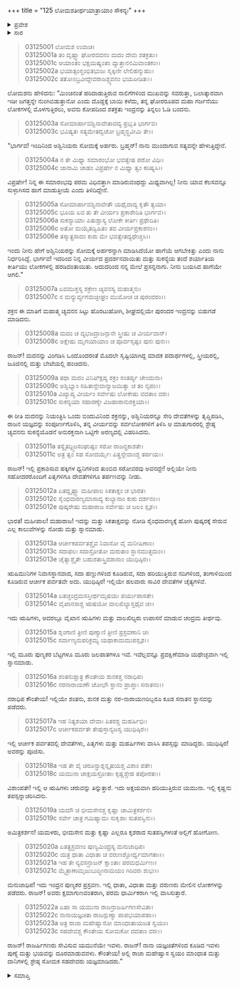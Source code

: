 +++
title = "125 ಲೋಮಶತೀರ್ಥಯಾತ್ರಾಯಾಂ ಸೌಕನ್ಯಃ"
+++

<details><summary>ಪ್ರವೇಶ</summary>


।।   ಓಂ ಓಂ ನಮೋ ನಾರಾಯಣಾಯ।।   ಶ್ರೀ ವೇದವ್ಯಾಸಾಯ ನಮಃ ।।

ಶ್ರೀ ಕೃಷ್ಣದ್ವೈಪಾಯನ ವೇದವ್ಯಾಸ ವಿರಚಿತ  

**ಶ್ರೀ ಮಹಾಭಾರತ**

**ಆರಣ್ಯಕ ಪರ್ವ**

**ತೀರ್ಥಯಾತ್ರಾ ಪರ್ವ**

**ಅಧ್ಯಾಯ 125**

</details>


<details><summary>ಸಾರ</summary>

ಚ್ಯವನನು ಬಯಸಿದಂತೆಯೇ ಆಗಲೆಂದು ಇಂದ್ರನು ಹೇಳಲು, ಚ್ಯವನನು ಮದನನ್ನು ವಿಂಗಡಿಸಿ ಮಾದಕ ಪದಾರ್ಥಗಳಲ್ಲಿ, ಸ್ತ್ರೀಯರಲ್ಲಿ, ಜೂಜಿನಲ್ಲಿ ಬೇಟೆಯಲ್ಲಿ ಹಂಚಿದುದು (1-10). ಯುಧಿಷ್ಠಿರನ ತೀರ್ಥಯಾತ್ರೆಯು ಮುಂದುವರೆದು, ಅವನು ಮಾಂಧಾತ-ಸೋಮಕರು ಯಜ್ಞಮಾಡಿದ ಸ್ಥಳಕ್ಕೆ ಆಗಮಿಸಿದುದು (11-23).

</details>



> 03125001 ಲೋಮಶ ಉವಾಚ।  
03125001a ತಂ ದೃಷ್ಟ್ವಾ ಘೋರವದನಂ ಮದಂ ದೇವಃ ಶತಕ್ರತುಃ।  
03125001c ಆಯಾಂತಂ ಭಕ್ಷಯಿಷ್ಯಂತಂ ವ್ಯಾತ್ತಾನನಮಿವಾಂತಕಂ।।  
03125002a ಭಯಾತ್ಸಂಸ್ತಂಭಿತಭುಜಃ ಸೃಕ್ಕಿಣೀ ಲೇಲಿಹನ್ಮುಹುಃ।   
03125002c ತತೋಽಬ್ರವೀದ್ದೇವರಾಜಶ್ಚ್ಯವನಂ ಭಯಪೀಡಿತಃ।।

ಲೋಮಶನು ಹೇಳಿದನು: “ಮಿಂಚಿನಂತೆ ಹರಿದಾಡುತ್ತಿರುವ ನಾಲಿಗೆಗಳಿಂದ ಮುಖವನ್ನು ಸವರುತ್ತಾ, ಬಲಾತ್ಕಾರವಾಗಿ ಇಡೀ ಜಗತ್ತನ್ನೇ ನುಂಗಿಬಿಡುತ್ತಾನೋ ಎಂದು ದೊಡ್ಡಕ್ಕೆ ಬಾಯಿ ಕಳೆದು, ತನ್ನ ಘೋರರೂಪದ ಮಹಾ ಗರ್ಜನೆಯು ಲೋಕಗಳಲ್ಲಿ ಮೊಳಗುತ್ತಿರಲು, ಅವನು ಕೋಪದಿಂದ ಶತಕ್ರತು ಇಂದ್ರನನ್ನು ತಿನ್ನಲು ಓಡಿ ಬಂದನು.

> 03125003a ಸೋಮಾರ್ಹಾವಶ್ವಿನಾವೇತಾವದ್ಯ ಪ್ರಭೃತಿ ಭಾರ್ಗವ।  
03125003c ಭವಿಷ್ಯತಃ ಸತ್ಯಮೇತದ್ವಚೋ ಬ್ರಹ್ಮನ್ಬ್ರವೀಮಿ ತೇ।।

“ಭಾರ್ಗವ! ಇಂದಿನಿಂದ ಅಶ್ವಿನಿಯರು ಸೋಮಕ್ಕೆ ಅರ್ಹರು. ಬ್ರಹ್ಮನ್! ನಾನು ಮುಂದಾಗುವ ಸತ್ಯವನ್ನೇ ಹೇಳುತ್ತಿದ್ದೇನೆ.

> 03125004a ನ ತೇ ಮಿಥ್ಯಾ ಸಮಾರಂಭೋ ಭವತ್ವೇಷ ಪರೋ ವಿಧಿಃ।  
03125004c ಜಾನಾಮಿ ಚಾಹಂ ವಿಪ್ರರ್ಷೇ ನ ಮಿಥ್ಯಾ ತ್ವಂ ಕರಿಷ್ಯಸಿ।।

ವಿಪ್ರರ್ಷೇ! ನಿನ್ನ ಈ ಸಮಾರಂಭವು ಪರಮ ವಿಧಿವತ್ತಾಗಿ ಮಾಡಿರುವಂಥದ್ದು ಮಿಥ್ಯವಾಗಿಲ್ಲ! ನೀನು ಯಾವ ಕೆಲಸವನ್ನೂ ಸುಳ್ಳಾಗಿಸದ ಹಾಗೆ ಮಾಡುತ್ತೀಯೆ ಎಂದು ತಿಳಿದಿದ್ದೇನೆ.

> 03125005a ಸೋಮಾರ್ಹಾವಶ್ವಿನಾವೇತೌ ಯಥೈವಾದ್ಯ ಕೃತೌ ತ್ವಯಾ।   
03125005c ಭೂಯ ಏವ ತು ತೇ ವೀರ್ಯಂ ಪ್ರಕಾಶೇದಿತಿ ಭಾರ್ಗವ।।  
03125006a ಸುಕನ್ಯಾಯಾಃ ಪಿತುಶ್ಚಾಸ್ಯ ಲೋಕೇ ಕೀರ್ತಿಃ ಪ್ರಥೇದಿತಿ।  
03125006c ಅತೋ ಮಯೈತದ್ವಿಹಿತಂ ತವ ವೀರ್ಯಪ್ರಕಾಶನಂ।।   
03125006e ತಸ್ಮಾತ್ಪ್ರಸಾದಂ ಕುರು ಮೇ ಭವತ್ವೇತದ್ಯಥೇಚ್ಚಸಿ।।

ಇಂದು ನೀನು ಹೇಗೆ ಅಶ್ವಿನಿಯರನ್ನು ಸೋಮಕ್ಕೆ ಅರ್ಹರನ್ನಾಗಿ ಮಾಡಿಸಿದೆಯೋ ಹಾಗೆಯೆ ಆಗಬೇಕಿತ್ತು ಎಂದು ನಾನು ನಿರ್ಧರಿಸಿದ್ದೆ. ಭಾರ್ಗವ! ಇದರಿಂದ ನಿನ್ನ ವೀರ್ಯದ ಪ್ರದರ್ಶನವಾಯಿತು ಮತ್ತು ಸುಕನ್ಯೆಯ ತಂದೆ ಶರ್ಯಾತಿಯ ಕೀರ್ತಿಯು ಲೋಕಗಳಲ್ಲಿ ಹರಡಿದಂತಾಯಿತು. ಆದುದರಿಂದ ನನ್ನ ಮೇಲೆ ಪ್ರಸನ್ನನಾಗು. ನೀನು ಬಯಸಿದ ಹಾಗೆಯೇ ಆಗಲಿ.”

> 03125007a ಏವಮುಕ್ತಸ್ಯ ಶಕ್ರೇಣ ಚ್ಯವನಸ್ಯ ಮಹಾತ್ಮನಃ।  
03125007c ಸ ಮನ್ಯುರ್ವ್ಯಗಮಚ್ಛೀಘ್ರಂ ಮುಮೋಚ ಚ ಪುರಂದರಂ।।

ಶಕ್ರನ ಈ ಮಾತಿಗೆ ಮಹಾತ್ಮ ಚ್ಯವನನ ಸಿಟ್ಟು ಹೊರಟುಹೋಗಿ, ಶೀಘ್ರದಲ್ಲಿಯೇ ಪುರಂದರ ಇಂದ್ರನನ್ನು ಬಿಡುಗಡೆ ಮಾಡಿದನು.

> 03125008a ಮದಂ ಚ ವ್ಯಭಜದ್ರಾಜನ್ಪಾನೇ ಸ್ತ್ರೀಷು ಚ ವೀರ್ಯವಾನ್।  
03125008c ಅಕ್ಷೇಷು ಮೃಗಯಾಯಾಂ ಚ ಪೂರ್ವಸೃಷ್ಟಂ ಪುನಃ ಪುನಃ।।

ರಾಜನ್! ಮದನನ್ನು ವಿಂಗಡಿಸಿ ಒಂದೊಂದರಂತೆ ಮೊದಲೇ ಸೃಷ್ಟಿಯಾಗಿದ್ದ ಮಾದಕ ಪದಾರ್ಥಗಳಲ್ಲಿ, ಸ್ತ್ರೀಯರಲ್ಲಿ, ಜೂಜಿನಲ್ಲಿ ಮತ್ತು ಬೇಟೆಯಲ್ಲಿ ಹಂಚಿದನು.

> 03125009a ತಥಾ ಮದಂ ವಿನಿಷ್ಕ್ಷಿಪ್ಯ ಶಕ್ರಂ ಸಂತರ್ಪ್ಯ ಚೇಂದುನಾ।  
03125009c ಅಶ್ವಿಭ್ಯಾಂ ಸಹಿತಾನ್ದೇವಾನ್ಯಾಜಯಿತ್ವಾ ಚ ತಂ ನೃಪಂ।।   
03125010a ವಿಖ್ಯಾಪ್ಯ ವೀರ್ಯಂ ಸರ್ವೇಷು ಲೋಕೇಷು ವದತಾಂ ವರಃ।  
03125010c ಸುಕನ್ಯಯಾ ಸಹಾರಣ್ಯೇ ವಿಜಹಾರಾನುರಕ್ತಯಾ।।

ಈ ರೀತಿ ಮದನನ್ನು ನಿಯಂತ್ರಿಸಿ ಒಂದು ಬಿಂದುವಿನಿಂದ ಶಕ್ರನನ್ನು, ಅಶ್ವಿನಿಯರನ್ನೂ ಸೇರಿ ದೇವತೆಗಳನ್ನು ತೃಪ್ತಿಪಡಿಸಿ, ರಾಜನ ಯಜ್ಞವನ್ನು ಸಂಪೂರ್ಣಗೊಳಿಸಿ, ತನ್ನ ವೀರ್ಯವನ್ನು ಸರ್ವಲೋಕಗಳಿಗೆ ತಿಳಿಸಿ ಆ ಮಾತುಗಾರರಲ್ಲಿ ಶ್ರೇಷ್ಠ ಚ್ಯವನನು ಸುಕನ್ಯೆಯೊಡನೆ ಅನುರಕ್ತನಾಗಿ ಒಟ್ಟಿಗೇ ಅರಣ್ಯದಲ್ಲಿ ವಿಹರಿಸಿದನು.

> 03125011a ತಸ್ಯೈತದ್ದ್ವಿಜಸಂಘುಷ್ಟಂ ಸರೋ ರಾಜನ್ಪ್ರಕಾಶತೇ।   
03125011c ಅತ್ರ ತ್ವಂ ಸಹ ಸೋದರ್ಯೈಃ ಪಿತೄನ್ದೇವಾಂಶ್ಚ ತರ್ಪಯ।।

ರಾಜನ್! ಇಲ್ಲಿ ಪ್ರಕಾಶಿಸುವ ಹಕ್ಕಿಗಳ ಧ್ವನಿಗಳಿಂದ ತುಂಬಿದ ಸರೋವರವು ಅವನದ್ದೇ! ಅಲ್ಲಿಯೇ ನೀನು ಸಹೋದರರೊಂದಿಗೆ ಪಿತೃಗಳಿಗೂ ದೇವತೆಗಳಿಗೂ ತರ್ಪಣವನ್ನು ನೀಡು.

> 03125012a ಏತದ್ದೃಷ್ಟ್ವಾ ಮಹೀಪಾಲ ಸಿಕತಾಕ್ಷಂ ಚ ಭಾರತ।  
03125012c ಸೈಂಧವಾರಣ್ಯಮಾಸಾದ್ಯ ಕುಲ್ಯಾನಾಂ ಕುರು ದರ್ಶನಂ।।   
03125012e ಪುಷ್ಕರೇಷು ಮಹಾರಾಜ ಸರ್ವೇಷು ಚ ಜಲಂ ಸ್ಪೃಶ।।

ಭಾರತ! ಮಹೀಪಾಲ! ಮಹಾರಾಜ! ಇದನ್ನು ಮತ್ತು ಸಿಕತಾಕ್ಷವನ್ನು ನೋಡಿ ಸೈಂಧವಾರಣ್ಯಕ್ಕೆ ಹೋಗಿ ಪುಷ್ಕರಕ್ಕೆ ಸೇರುವ ಎಲ್ಲ ಕಾಲುವೆಗಳನ್ನು ನೋಡು ಮತ್ತು ಸ್ನಾನಮಾಡು.

> 03125013a ಆರ್ಚೀಕಪರ್ವತಶ್ಚೈವ ನಿವಾಸೋ ವೈ ಮನೀಷಿಣಾಂ।  
03125013c ಸದಾಫಲಃ ಸದಾಸ್ರೋತೋ ಮರುತಾಂ ಸ್ಥಾನಮುತ್ತಮಂ।।   
03125013e ಚೈತ್ಯಾಶ್ಚೈತೇ ಬಹುಶತಾಸ್ತ್ರಿದಶಾನಾಂ ಯುಧಿಷ್ಠಿರ।।

ಋಷಿಮುನಿಗಳ ನಿವಾಸಸ್ಥಾನವಾದ, ಸದಾ ಹಣ್ಣುಗಳಿಂದ ಕೂಡಿರುವ, ಸದಾ ಹರಿಯುತ್ತಿರುವ ನದಿಗಳಿಂದ, ತಂಗಾಳಿಯಿಂದ ಕೂಡಿರುವ ಆರ್ಚೀಕ ಪರ್ವತವೇ ಅದು. ಯುಧಿಷ್ಠಿರ! ಇಲ್ಲಿಯೇ ಹಲವಾರು ಸಾವಿರ ದೇವತೆಗಳ ಚೈತ್ಯಗಳಿವೆ.

> 03125014a ಏತಚ್ಚಂದ್ರಮಸಸ್ತೀರ್ಥಮೃಷಯಃ ಪರ್ಯುಪಾಸತೇ।  
03125014c ವೈಖಾನಸಾಶ್ಚ ಋಷಯೋ ವಾಲಖಿಲ್ಯಾಸ್ತಥೈವ ಚ।।

ಇದು ಋಷಿಗಳು, ಅದರಲ್ಲೂ ವೈಖಾನ ಋಷಿಗಳು ಮತ್ತು ವಾಲಖಿಲ್ಯರು ಉಪಾಸನೆ ಮಾಡುವ ಚಂದ್ರಮ ತೀರ್ಥವು.

> 03125015a ಶೃಂಗಾಣಿ ತ್ರೀಣಿ ಪುಣ್ಯಾಣಿ ತ್ರೀಣಿ ಪ್ರಸ್ರವಣಾನಿ ಚ।  
03125015c ಸರ್ವಾಣ್ಯನುಪರಿಕ್ರಮ್ಯ ಯಥಾಕಾಮಮುಪಸ್ಪೃಶ।।

ಇಲ್ಲಿ ಮೂರು ಪುಣ್ಯಕರ ಬೆಟ್ಟಗಳೂ ಮೂರು ಜಲಪಾತಗಳೂ ಇವೆ. ಇವೆಲ್ಲವನ್ನೂ ಪ್ರದಕ್ಷಿಣೆಮಾಡಿ ಯಥೇಚ್ಛವಾಗಿ ಇಲ್ಲಿ ಸ್ನಾನಮಾಡು.

> 03125016a ಶಂತನುಶ್ಚಾತ್ರ ಕೌಂತೇಯ ಶುನಕಶ್ಚ ನರಾಧಿಪ।  
03125016c ನರನಾರಾಯಣೌ ಚೋಭೌ ಸ್ಥಾನಂ ಪ್ರಾಪ್ತಾಃ ಸನಾತನಂ।।

ನರಾಧಿಪ ಕೌಂತೇಯ! ಇಲ್ಲಿಯೇ ಶಂತನು, ಶುನಕ ಮತ್ತು ನರ-ನಾರಾಯಣರಿಬ್ಬರೂ ಕೂಡ ಸನಾತನ ಸ್ಥಾನವನ್ನು ಪಡೆದರು.

> 03125017a ಇಹ ನಿತ್ಯಶಯಾ ದೇವಾಃ ಪಿತರಶ್ಚ ಮಹರ್ಷಿಭಿಃ।  
03125017c ಆರ್ಚೀಕಪರ್ವತೇ ತೇಪುಸ್ತಾನ್ಯಜಸ್ವ ಯುಧಿಷ್ಠಿರ।।

ಇಲ್ಲಿ ಆರ್ಚೀಕ ಪರ್ವತದಲ್ಲಿ ದೇವತೆಗಳು, ಪಿತೃಗಳು ಮತ್ತು ಮಹರ್ಷಿಗಳು ವಾಸಿಸಿ ತಪಸ್ಸನ್ನು ಮಾಡಿದ್ದರು. ಯುಧಿಷ್ಠಿರ! ಅವರನ್ನು ಪೂಜಿಸು.

> 03125018a ಇಹ ತೇ ವೈ ಚರೂನ್ಪ್ರಾಶ್ನನ್ನೃಷಯಶ್ಚ ವಿಶಾಂ ಪತೇ।  
03125018c ಯಮುನಾ ಚಾಕ್ಷಯಸ್ರೋತಾಃ ಕೃಷ್ಣಶ್ಚೇಹ ತಪೋರತಃ।।

ವಿಶಾಂಪತೇ! ಇಲ್ಲಿ ಆ ಋಷಿಗಳು ಚರುವನ್ನು ತಿನ್ನುತ್ತಾರೆ. ಇದು ಅಕ್ಷಯವಾಗಿ ಹರಿಯುತ್ತಿರುವ ಯಮುನಾ. ಇಲ್ಲಿ ಕೃಷ್ಣನು ತಪಸ್ಸನ್ನಾಚರಿಸಿದನು.

> 03125019a ಯಮೌ ಚ ಭೀಮಸೇನಶ್ಚ ಕೃಷ್ಣಾ ಚಾಮಿತ್ರಕರ್ಶನ।  
03125019c ಸರ್ವೇ ಚಾತ್ರ ಗಮಿಷ್ಯಾಮಃ ಸುಕೃಶಾಃ ಸುತಪಸ್ವಿನಃ।।

ಅಮಿತ್ರಕರ್ಶನ! ಯಮಳರು, ಭೀಮಸೇನ ಮತ್ತು ಕೃಷ್ಣಾ ಎಲ್ಲರೂ ಕೃಶರಾದ ಸುತಪಸ್ವಿಗಳಂತೆ ಅಲ್ಲಿಗೆ ಹೋಗೋಣ.

> 03125020a ಏತತ್ಪ್ರಸ್ರವಣಂ ಪುಣ್ಯಮಿಂದ್ರಸ್ಯ ಮನುಜಾಧಿಪ।  
03125020c ಯತ್ರ ಧಾತಾ ವಿಧಾತಾ ಚ ವರುಣಶ್ಚೋರ್ಧ್ವಮಾಗತಾಃ।।  
03125021a ಇಹ ತೇ ನ್ಯವಸನ್ರಾಜನ್ ಕ್ಷಾಂತಾಃ ಪರಮಧರ್ಮಿಣಃ।  
03125021c ಮೈತ್ರಾಣಾಮೃಜುಬುದ್ಧೀನಾಮಯಂ ಗಿರಿವರಃ ಶುಭಃ।।

ಮನುಜಾಧಿಪ! ಇದು ಇಂದ್ರನ ಪುಣ್ಯಕರ ಪ್ರಸ್ರವಣ. ಇಲ್ಲಿ ಧಾತಾ, ವಿಧಾತಾ ಮತ್ತು ವರುಣರು ಮೇಲಿನ ಲೋಕಗಳನ್ನು ಪಡೆದರು. ರಾಜನ್! ಅವರು ಕ್ಷಮಾಗುಣವಂತರಾಗಿ, ಪರಮ ಧಾರ್ಮಿಕರಾಗಿ ಇಲ್ಲಿ ವಾಸಿಸುತ್ತಾರೆ.

> 03125022a ಏಷಾ ಸಾ ಯಮುನಾ ರಾಜನ್ರಾಜರ್ಷಿಗಣಸೇವಿತಾ।  
03125022c ನಾನಾಯಜ್ಞಚಿತಾ ರಾಜನ್ಪುಣ್ಯಾ ಪಾಪಭಯಾಪಹಾ।।   
03125023a ಅತ್ರ ರಾಜಾ ಮಹೇಷ್ವಾಸೋ ಮಾಂಧಾತಾಯಜತ ಸ್ವಯಂ।  
03125023c ಸಹದೇವಶ್ಚ ಕೌಂತೇಯ ಸೋಮಕೋ ದದತಾಂ ವರಃ।।

ರಾಜನ್! ರಾಜರ್ಷಿಗಣರು ಸೇವಿಸುವ ಯಮುನೆಯೇ ಇವಳು. ರಾಜನ್! ನಾನಾ ಯಜ್ಞಚಿತೆಗಳಿಂದ ಕೂಡಿದ ಇವಳು ಪುಣ್ಯೆ ಮತ್ತು ಭಯವನ್ನು ದೂರಮಾಡುವವಳು. ಕೌಂತೇಯ! ಅಲ್ಲಿ ರಾಜಾ ಮಹೇಷ್ವಾಸ ಸ್ವಯಂ ಮಾಂಧಾತ ಮತ್ತು ದಾನಿಗಳಲ್ಲಿ ಶ್ರೇಷ್ಠ ಸೋಮಕ ಸಹದೇವರು ಯಜ್ಞಮಾಡಿದರು.”

<details><summary>ಸಮಾಪ್ತಿ</summary>

ಇತಿ ಶ್ರೀ ಮಹಾಭಾರತೇ ಆರಣ್ಯಕಪರ್ವಣಿ ತೀರ್ಥಯಾತ್ರಾಪರ್ವಣಿ ಲೋಮಶತೀರ್ಥಯಾತ್ರಾಯಾಂ ಸೌಕನ್ಯೇ ಪಂಚವಿಂಶತ್ಯಧಿಕಶತತಮೋಽಧ್ಯಾಯಃ।  
ಇದು ಮಹಾಭಾರತದ ಆರಣ್ಯಕಪರ್ವದಲ್ಲಿ ತೀರ್ಥಯಾತ್ರಾಪರ್ವದಲ್ಲಿ ಲೋಮಶತೀರ್ಥಯಾತ್ರೆಯಲ್ಲಿ ಸೌಕನ್ಯದಲ್ಲಿ ನೂರಾಇಪ್ಪತ್ತೈದನೆಯ ಅಧ್ಯಾಯವು.



</details>
